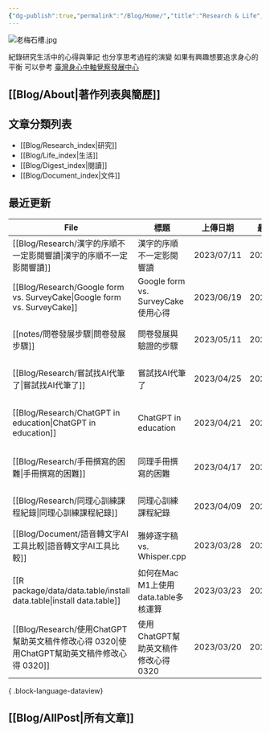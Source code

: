 ```yaml
---
{"dg-publish":true,"permalink":"/Blog/Home/","title":"Research & Life","tags":["blog","gardenEntry","gardenEntry"],"created":"2023-02-16","updated":"2023-03-01"}
---
```



![老梅石槽.jpg](/img/user/Blog/images/%E8%80%81%E6%A2%85%E7%9F%B3%E6%A7%BD.jpg)

紀錄研究生活中的心得與筆記
也分享思考過程的演變
如果有興趣想要追求身心的平衡
可以參考 [臺灣身心中軸覺察發展中心](https://bmaa.tw)

## [[Blog/About\|著作列表與簡歷]]

## 文章分類列表

- [[Blog/Research_index\|研究]]
- [[Blog/Life_index\|生活]]
- [[Blog/Digest_index\|閱讀]]
- [[Blog/Document_index\|文件]]

## 最近更新


<div class="transclusion internal-embed is-loaded"><div class="markdown-embed">





| File                                                                        | 標題                              | 上傳日期       | 最後修改       | 類別                                                        |
| --------------------------------------------------------------------------- | ------------------------------- | ---------- | ---------- | --------------------------------------------------------- |
| [[Blog/Research/漢字的序順不一定影閱響讀\|漢字的序順不一定影閱響讀]]                             | 漢字的序順不一定影閱響讀                    | 2023/07/11 | 2023/07/11 | <ul><li>blog</li><li>research</li></ul>                   |
| [[Blog/Research/Google form vs. SurveyCake\|Google form vs. SurveyCake]] | Google form vs. SurveyCake 使用心得 | 2023/06/19 | 2023/06/19 | <ul><li>blog</li><li>research</li></ul>                   |
| [[notes/問卷發展步驟\|問卷發展步驟]]                                                 | 問卷發展與驗證的步驟                      | 2023/05/11 | 2023/05/31 | <ul><li>research</li><li>blog</li></ul>                   |
| [[Blog/Research/嘗試找AI代筆了\|嘗試找AI代筆了]]                                     | 嘗試找AI代筆了                        | 2023/04/25 | 2023/04/25 | <ul><li>blog</li><li>research</li></ul>                   |
| [[Blog/Research/ChatGPT in education\|ChatGPT in education]]             | ChatGPT in education            | 2023/04/21 | 2023/04/21 | <ul><li>reference</li><li>research</li><li>blog</li></ul> |
| [[Blog/Research/手冊撰寫的困難\|手冊撰寫的困難]]                                       | 同理手冊撰寫的困難                       | 2023/04/17 | 2023/04/17 | <ul><li>blog</li><li>research</li></ul>                   |
| [[Blog/Research/同理心訓練課程紀錄\|同理心訓練課程紀錄]]                                   | 同理心訓練課程紀錄                       | 2023/04/09 | 2023/04/14 | <ul><li>blog</li><li>research</li></ul>                   |
| [[Blog/Document/語音轉文字AI工具比較\|語音轉文字AI工具比較]]                               | 雅婷逐字稿 vs. Whisper.cpp           | 2023/03/28 | 2023/03/28 | <ul><li>blog</li><li>document</li></ul>                   |
| [[R package/data/data.table/install data.table\|install data.table]]     | 如何在Mac M1上使用data.table多核運算      | 2023/03/23 | 2023/03/24 | <ul><li>document</li><li>blog</li></ul>                   |
| [[Blog/Research/使用ChatGPT幫助英文稿件修改心得 0320\|使用ChatGPT幫助英文稿件修改心得 0320]]     | 使用ChatGPT幫助英文稿件修改心得 0320        | 2023/03/20 | 2023/03/20 | <ul><li>blog</li><li>research</li></ul>                   |

{ .block-language-dataview}

</div></div>


## [[Blog/AllPost\|所有文章]]
